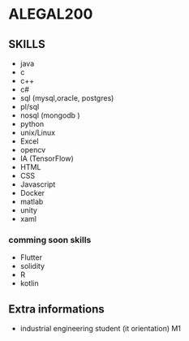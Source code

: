 # ALEGAL200

## SKILLS 
* java
* c
* c++ 
* c#
* sql (mysql,oracle, postgres)
* pl/sql 
* nosql (mongodb )
* python 
* unix/Linux
* Excel 
* opencv
* IA (TensorFlow)
* HTML
* CSS
* Javascript
* Docker
* matlab
* unity
* xaml

### comming soon skills 
* Flutter
* solidity
* R
* kotlin


## Extra informations 
* industrial engineering student (it orientation) M1
